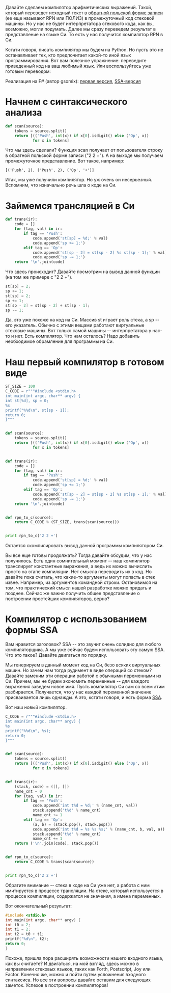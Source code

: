 Давайте сделаем компилятор арифметических выражений. Такой, который переведет исходный текст в [обратной польской форме записи](https://ru.wikipedia.org/wiki/%D0%9E%D0%B1%D1%80%D0%B0%D1%82%D0%BD%D0%B0%D1%8F_%D0%BF%D0%BE%D0%BB%D1%8C%D1%81%D0%BA%D0%B0%D1%8F_%D0%B7%D0%B0%D0%BF%D0%B8%D1%81%D1%8C) (ее еще называют RPN или ПОЛИЗ) в промежуточный код стековой машины. Но у нас не будет интерпретатора стекового кода, как вы, возможно, могли подумать. Далее мы сразу переведем результат в представление на языке Си. То есть у нас получится компилятор RPN в Си.

Кстати говоря, писать компилятор мы будем на Python. Но пусть это не останавливает тех, кто предпочитает какой-то иной язык программирования. Вот вам полезное упражнение: переведите приведенный код на ваш любимый язык. Или воспользуйтесь уже готовым переводом:

Реализация на F# (автор gsomix):
[первая версия](https://github.com/gsomix/snippets/blob/master/shortest-intro-to-compiler-design.fsx),
[SSA-версия](https://github.com/gsomix/snippets/blob/master/shortest-intro-to-compiler-design-ssa.fsx)

# Начнем с синтаксического анализа

```Python
def scan(source):
    tokens = source.split()
    return [(('Push', int(x)) if x[0].isdigit() else ('Op', x))
            for x in tokens]
```

Что мы здесь сделали? Функция scan получает от пользователя строку в обратной польской форме записи ("2 2 +").
А на выходе мы получаем промежуточное представление. Вот такое, например:

```
[('Push', 2), ('Push', 2), ('Op', '+')]
```

Итак, мы уже получили компилятор. Но уж очень он несерьезный. Вспомним, что изначально речь шла о коде на Си.

# Займемся трансляцией в Си

```Python
def trans(ir):
    code = []
    for (tag, val) in ir:
        if tag == 'Push':
            code.append('st[sp] = %d;' % val)
            code.append('sp += 1;')
        elif tag == 'Op':
            code.append('st[sp - 2] = st[sp - 2] %s st[sp - 1];' % val)
            code.append('sp -= 1;')
    return '\n'.join(code)
```

Что здесь происходит? Давайте посмотрим на вывод данной функции (на том же примере с "2 2 +").

```C
st[sp] = 2;
sp += 1;
st[sp] = 2;
sp += 1;
st[sp - 2] = st[sp - 2] + st[sp - 1];
sp -= 1;
```

Да, это уже похоже на код на Си. Массив st играет роль стека, а sp -- его указатель. Обычно с этими вещами работают виртуальные стековые машины.
Вот только самой машины -- интерпретатора у нас-то и нет. Есть компилятор. Что нам осталось? Надо добавить необходимое обрамление для программы на Си.

# Наш первый компилятор в готовом виде

```Python
ST_SIZE = 100
C_CODE = r"""#include <stdio.h>
int main(int argc, char** argv) {
int st[%d], sp = 0;
%s
printf("%%d\n", st[sp - 1]);
return 0;
}"""


def scan(source):
    tokens = source.split()
    return [(('Push', int(x)) if x[0].isdigit() else ('Op', x))
            for x in tokens]


def trans(ir):
    code = []
    for (tag, val) in ir:
        if tag == 'Push':
            code.append('st[sp] = %d;' % val)
            code.append('sp += 1;')
        elif tag == 'Op':
            code.append('st[sp - 2] = st[sp - 2] %s st[sp - 1];' % val)
            code.append('sp -= 1;')
    return '\n'.join(code)


def rpn_to_c(source):
    return C_CODE % (ST_SIZE, trans(scan(source)))


print rpn_to_c('2 2 +')
```

Остается скомпилировать вывод данной программы компилятором Си.

Вы все еще готовы продолжать? Тогда давайте обсудим, что у нас получилось. Есть один сомнительный момент -- наш компилятор транслирует константные выражения, а ведь их можно вычислить просто на этапе компиляции. Нет смысла переводить их в код. Но давайте пока считать, что какие-то аргументы могут попасть в стек извне. Например, из аргументов командной строки. Остановимся на том, что практический смысл нашей разработке можно придать и позднее. Сейчас же важно получить общее представление о построении простейших компиляторов, верно?

# Компилятор с использованием формы SSA

Вам нравится заголовок? SSA -- это звучит очень солидно для любого компиляторщика. А мы уже сейчас будем использовать эту самую SSA. Что это такое? Давайте двигаться по порядку.

Мы генерируем в данный момент код на Си, безо всяких виртуальных машин. Но зачем нам тогда рудимент в виде операций со стеком? Давайте заменим эти операции работой с обычными переменными из Си. Причем, мы не будем экономить переменные -- для каждого выражения заведем новое имя. Пусть компилятор Си сам со всем этим разбирается. Получается, что у нас каждой переменной значение присваивается лишь однажды. А это, кстати говоря, и есть форма [SSA](https://ru.wikipedia.org/wiki/SSA).

Вот наш новый компилятор.

```Python
C_CODE = r"""#include <stdio.h>
int main(int argc, char** argv) {
%s
printf("%%d\n", %s);
return 0;
}"""


def scan(source):
    tokens = source.split()
    return [(('Push', int(x)) if x[0].isdigit() else ('Op', x))
            for x in tokens]


def trans(ir):
    (stack, code) = ([], [])
    name_cnt = 0
    for (tag, val) in ir:
        if tag == 'Push':
            code.append('int t%d = %d;' % (name_cnt, val))
            stack.append('t%d' % name_cnt)
            name_cnt += 1
        elif tag == 'Op':
            (a, b) = (stack.pop(), stack.pop())
            code.append('int t%d = %s %s %s;' % (name_cnt, b, val, a))
            stack.append('t%d' % name_cnt)
            name_cnt += 1
    return ('\n'.join(code), stack.pop())


def rpn_to_c(source):
    return C_CODE % trans(scan(source))


print rpn_to_c('2 2 +')
```

Обратите внимание -- стека в коде на Си уже нет, а работа с ним имитируется в процессе трансляции. На стеке, который используется в процессе компиляции, содержатся не значения, а имена переменных.

Вот окончательный результат:

```C
#include <stdio.h>
int main(int argc, char** argv) {
int t0 = 2;
int t1 = 2;
int t2 = t0 + t1;
printf("%d\n", t2);
return 0;
}
```

Похоже, пришла пора расширять возможности нашего входного языка, как вы считаете? И двигаться, на мой взгляд, здесь можно в направлении стековых языков, таких как Forth, Postscript, Joy или Factor. Конечно же, можно и пойти путем усложнения входного синтаксиса. Но все эти вопросы давайте оставим для следующих заметок. Успехов в построении компиляторов!
